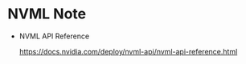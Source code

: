 # NVML Note

* NVML API Reference

    <https://docs.nvidia.com/deploy/nvml-api/nvml-api-reference.html>